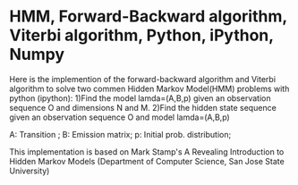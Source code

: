 # HMM, Forward-Backward algorithm, Viterbi algorithm, Python, iPython, Numpy

Here is the implemention of the forward-backward algorithm and Viterbi algorithm to solve two commen Hidden Markov Model(HMM) problems with python (ipython):
1)Find the model lamda=(A,B,p) given an observation sequence O and dimensions N and M.
2)Find the hidden state sequence given an observation sequence O and model lamda=(A,B,p)

A: Transition ;
B: Emission matrix;
p: Initial prob. distribution;

This implementation is based on Mark Stamp's A Revealing Introduction to Hidden Markov Models (Department of Computer Science, San Jose State University)
